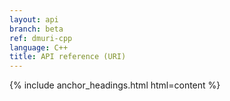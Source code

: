 ```yaml
---
layout: api
branch: beta
ref: dmuri-cpp
language: C++
title: API reference (URI)
---
```

{% include anchor_headings.html html=content %}